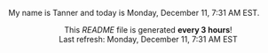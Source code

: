 My name is Tanner and today is Monday, December 11, 7:31 AM EST.

<p align="center">This <i>README</i> file is generated <b>every 3 hours</b>!</br>Last refresh: Monday, December 11, 7:31 AM EST<br /></p>
